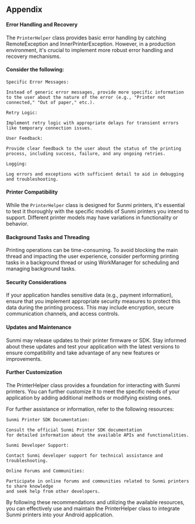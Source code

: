 ## Appendix

#### Error Handling and Recovery

The `PrinterHelper` class provides basic error handling by catching RemoteException 
and InnerPrinterException. However, in a production environment, it's crucial to 
implement more robust error handling and recovery mechanisms.

#### Consider the following:

`Specific Error Messages:` 

    Instead of generic error messages, provide more specific information to the user about the nature of the error (e.g., "Printer not connected," "Out of paper," etc.).

`Retry Logic:` 

    Implement retry logic with appropriate delays for transient errors like temporary connection issues.

`User Feedback:` 

    Provide clear feedback to the user about the status of the printing process, including success, failure, and any ongoing retries.

`Logging:` 

    Log errors and exceptions with sufficient detail to aid in debugging and troubleshooting.

#### Printer Compatibility

While the `PrinterHelper` class is designed for Sunmi printers, it's essential to test 
it thoroughly with the specific models of Sunmi printers you intend to support. 
Different printer models may have variations in functionality or behavior.

#### Background Tasks and Threading

Printing operations can be time-consuming. To avoid blocking the main thread and 
impacting the user experience, consider performing printing tasks in a background 
thread or using WorkManager for scheduling and managing background tasks.

#### Security Considerations

If your application handles sensitive data (e.g., payment information), ensure that 
you implement appropriate security measures to protect this data during the printing 
process. This may include encryption, secure communication channels, and access 
controls.

#### Updates and Maintenance

Sunmi may release updates to their printer firmware or SDK. Stay informed about these 
updates and test your application with the latest versions to ensure compatibility 
and take advantage of any new features or improvements.

#### Further Customization

The PrinterHelper class provides a foundation for interacting with Sunmi printers. 
You can further customize it to meet the specific needs of your application by adding 
additional methods or modifying existing ones.

For further assistance or information, refer to the following resources:

`Sunmi Printer SDK Documentation:` 

    Consult the official Sunmi Printer SDK documentation 
    for detailed information about the available APIs and functionalities.

`Sunmi Developer Support:` 

    Contact Sunmi developer support for technical assistance and troubleshooting.

`Online Forums and Communities:` 

    Participate in online forums and communities related to Sunmi printers to share knowledge 
    and seek help from other developers.

By following these recommendations and utilizing the available resources, you can effectively 
use and maintain the PrinterHelper class to integrate Sunmi printers into your Android application.